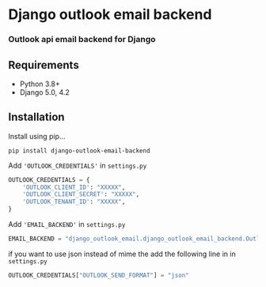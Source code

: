 # Django outlook email backend
### Outlook api email backend for Django

## Requirements
- Python 3.8+
- Django 5.0, 4.2

## Installation
Install using pip...
```commandline
pip install django-outlook-email-backend
```
Add  `'OUTLOOK_CREDENTIALS'` in `settings.py`  
```python
OUTLOOK_CREDENTIALS = {
    'OUTLOOK_CLIENT_ID': "XXXXX",
    'OUTLOOK_CLIENT_SECRET': "XXXXX",
    'OUTLOOK_TENANT_ID': "XXXXX",
}
```

Add  `'EMAIL_BACKEND'` in `settings.py`  

```python
EMAIL_BACKEND = "django_outlook_email.django_outlook_email_backend.OutlookEmailBackend"
``` 

if you want to use json instead of mime the add the following line in in `settings.py`
```python
OUTLOOK_CREDENTIALS["OUTLOOK_SEND_FORMAT"] = "json"
```